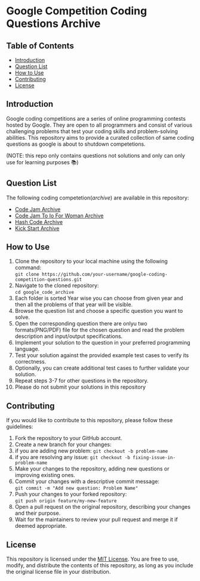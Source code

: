 <!DOCTYPE html>
<html>
<body>
  <h1>Google Competition Coding Questions Archive</h1>
  <h2>Table of Contents</h2>
  <ul>
    <li><a href="#introduction">Introduction</a></li>
    <li><a href="#question-list">Question List</a></li>
    <li><a href="#how-to-use">How to Use</a></li>
    <li><a href="#contributing">Contributing</a></li>
    <li><a href="#license">License</a></li>
  </ul>
  <h2 id="introduction">Introduction</h2>
  <p>Google coding competitions are a series of online programming contests hosted by Google. They are open to all programmers and consist of various challenging problems that test your coding skills and problem-solving abilities. This repository aims to provide a curated collection of  same coding questions as google is about to shutdown competetions.</p>
  <p>(NOTE: this repo only contains questions not solutions and only can only use for learning purposes 📚)</p>
  <h2 id="question-list">Question List</h2>
  <p>The following coding competetion(<i>archive</i>) are available in this repository:</p>
  <ul>
    <li><a href="https://github.com/Shoaib19/google_code_archive/tree/main/code_jam_archive">Code Jam Archive</a></li>
    <li><a href="https://github.com/Shoaib19/google_code_archive/tree/main/code_jam_to_io_for_woman_archive">Code Jam To Io For Woman Archive</a></li>
    <li><a href="https://github.com/Shoaib19/google_code_archive/tree/main/hash_code_archive">Hash Code Archive</a></li>
    <li><a href="https://github.com/Shoaib19/google_code_archive/tree/main/kick_start_archive">Kick Start Archive</a></li>
    <!-- Add more questions here -->
  </ul>
  <h2 id="how-to-use">How to Use</h2>
  <ol>
    <li>Clone the repository to your local machine using the following command:<br>
      <code>git clone https://github.com/your-username/google-coding-competition-questions.git</code></li>
    <li>Navigate to the cloned repository:<br>
      <code>cd google_code_archive</code></li>
    <li>Each folder is sorted Year wise you can choose from given year and then all the problems of that year will be visible.</li>
    <li>Browse the question list and choose a specific question you want to solve.</li>
    <li>Open the corresponding question there are onlyu two formats(PNG/PDF) file for the chosen question and read the problem description and input/output specifications.</li>
    <li>Implement your solution to the question in your preferred programming language.</li>
    <li>Test your solution against the provided example test cases to verify its correctness.</li>
    <li>Optionally, you can create additional test cases to further validate your solution.</li>
    <li>Repeat steps 3-7 for other questions in the repository.</li>
    <li>Please do not submit your solutions in this repository</li>
  </ol>
  <h2 id="contributing">Contributing</h2>
  <p>If you would like to contribute to this repository, please follow these guidelines:</p>
  <ol>
    <li>Fork the repository to your GitHub account.</li>
    <li>Create a new branch for your changes:<br>
      <li>if you are adding new problem: <code>git checkout -b problem-name</code></li>
      <li>if you are resolving any issue: <code>git checkout -b fixing-issue-in-problem-name</code></li>
    <li>Make your changes to the repository, adding new questions or improving existing ones.</li>
    <li>Commit your changes with a descriptive commit message:<br>
      <code>git commit -m "Add new question: Problem Name"</code></li>
    <li>Push your changes to your forked repository:<br>
      <code>git push origin feature/my-new-feature</code></li>
    <li>Open a pull request on the original repository, describing your changes and their purpose.</li>
    <li>Wait for the maintainers to review your pull request and merge it if deemed appropriate.</li>
  </ol>
  <h2 id="license">License</h2>
  <p>This repository is licensed under the <a href="LICENSE">MIT License</a>. You are free to use, modify, and distribute the contents of this repository, as long as you include the original license file in your distribution.</p>
</body>
</html>
